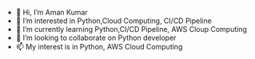- 👋 Hi, I’m Aman Kumar
- 👀 I’m interested in Python,Cloud Computing, CI/CD Pipeline
- 🌱 I’m currently learning Python,CI/CD Pipeline, AWS Cloup Computing
- 💞️ I’m looking to collaborate on Python developer
- 📫 My interest is in Python, AWS Cloud Computing

<!---
79067078716/79067078716 is a ✨ special ✨ repository because its `README.md` (this file) appears on your GitHub profile.
You can click the Preview link to take a look at your changes.
--->
